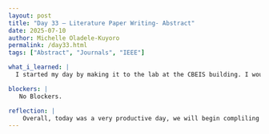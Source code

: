 ```yaml
---
layout: post
title: "Day 33 – Literature Paper Writing- Abstract"
date: 2025-07-10
author: Michelle Oladele-Kuyoro
permalink: /day33.html
tags: ["Abstract", "Journals", "IEEE"]

what_i_learned: |
  I started my day by making it to the lab at the CBEIS building. I would say that today was a pretty productive day. My team mates and I began working on our final paper. We were able to complete the abstract section and made significant progress on the literature review section. Ignatius and I should be able to add more to that by the end of this week. Today, I found out how abstracts for journals are often written, Dr. Pelumi gave us a break down as to how it is going to be at least for this paper. It was very helpful, and splitting it amongst ourselves made it easier to complete. There will be a writing seminar tomorrow which will go into detail about how research papers should be written

blockers: |
   No Blockers. 

reflection: |
    Overall, today was a very productive day, we will begin compliling our results and findings of the past 7 weeks into a literature paper. We were able to make progress regarding the literature review and we should be done with the introduction and review section by fridey... minus any obstacles. I look forward to the cohort section tomorrow to learn about research writing.
---
```

